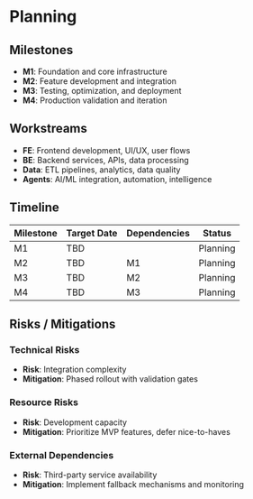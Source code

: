 # Planning

## Milestones
- **M1**: Foundation and core infrastructure
- **M2**: Feature development and integration
- **M3**: Testing, optimization, and deployment
- **M4**: Production validation and iteration

## Workstreams
- **FE**: Frontend development, UI/UX, user flows
- **BE**: Backend services, APIs, data processing
- **Data**: ETL pipelines, analytics, data quality
- **Agents**: AI/ML integration, automation, intelligence

## Timeline
| Milestone | Target Date | Dependencies | Status |
|-----------|-------------|--------------|--------|
| M1 | TBD | | Planning |
| M2 | TBD | M1 | Planning |
| M3 | TBD | M2 | Planning |
| M4 | TBD | M3 | Planning |

## Risks / Mitigations
### Technical Risks
- **Risk**: Integration complexity
- **Mitigation**: Phased rollout with validation gates

### Resource Risks  
- **Risk**: Development capacity
- **Mitigation**: Prioritize MVP features, defer nice-to-haves

### External Dependencies
- **Risk**: Third-party service availability
- **Mitigation**: Implement fallback mechanisms and monitoring